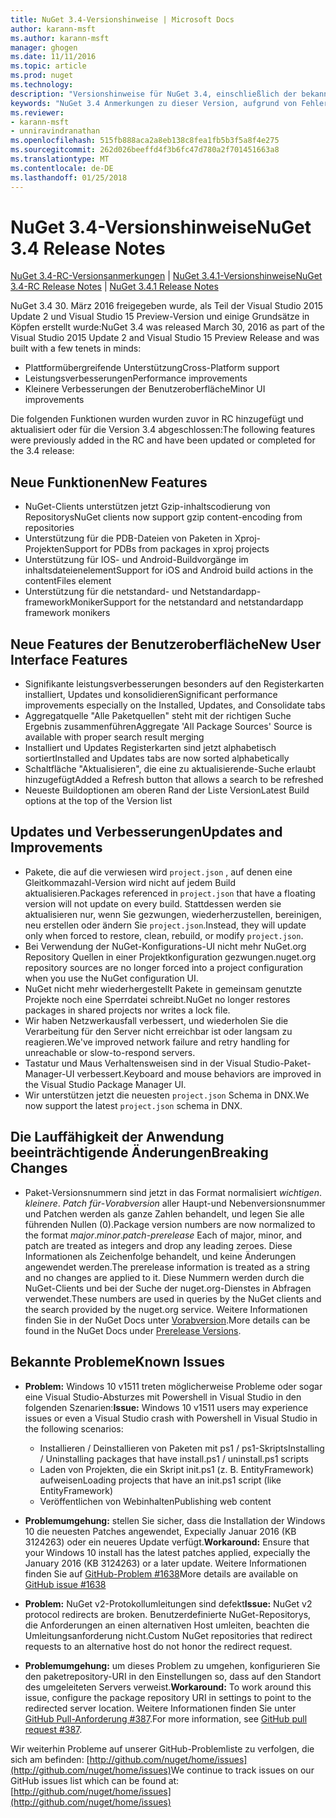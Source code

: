 ```yaml
---
title: NuGet 3.4-Versionshinweise | Microsoft Docs
author: karann-msft
ms.author: karann-msft
manager: ghogen
ms.date: 11/11/2016
ms.topic: article
ms.prod: nuget
ms.technology: 
description: "Versionshinweise für NuGet 3.4, einschließlich der bekannten Probleme, Fehlerbehebungen, Funktionen und Archivierung von dcrs Design."
keywords: "NuGet 3.4 Anmerkungen zu dieser Version, aufgrund von Fehlerbehebungen, bekannte Probleme, zusätzliche Funktionen, Archivierung von dcrs Design"
ms.reviewer:
- karann-msft
- unniravindranathan
ms.openlocfilehash: 515fb888aca2a8eb138c8fea1fb5b3f5a8f4e275
ms.sourcegitcommit: 262d026beeffd4f3b6fc47d780a2f701451663a8
ms.translationtype: MT
ms.contentlocale: de-DE
ms.lasthandoff: 01/25/2018
---
```

# <a name="nuget-34-release-notes"></a><span data-ttu-id="050fe-104">NuGet 3.4-Versionshinweise</span><span class="sxs-lookup"><span data-stu-id="050fe-104">NuGet 3.4 Release Notes</span></span>

<span data-ttu-id="050fe-105">[NuGet 3.4-RC-Versionsanmerkungen](../release-notes/nuget-3.4-RC.md) | [NuGet 3.4.1-Versionshinweise](../release-notes/nuget-3.4.1.md)</span><span class="sxs-lookup"><span data-stu-id="050fe-105">[NuGet 3.4-RC Release Notes](../release-notes/nuget-3.4-RC.md) | [NuGet 3.4.1 Release Notes](../release-notes/nuget-3.4.1.md)</span></span>

<span data-ttu-id="050fe-106">NuGet 3.4 30. März 2016 freigegeben wurde, als Teil der Visual Studio 2015 Update 2 und Visual Studio 15 Preview-Version und einige Grundsätze in Köpfen erstellt wurde:</span><span class="sxs-lookup"><span data-stu-id="050fe-106">NuGet 3.4 was released March 30, 2016 as part of the Visual Studio 2015 Update 2 and Visual Studio 15 Preview Release and was built with a few tenets in minds:</span></span>

*  <span data-ttu-id="050fe-107">Plattformübergreifende Unterstützung</span><span class="sxs-lookup"><span data-stu-id="050fe-107">Cross-Platform support</span></span>
*  <span data-ttu-id="050fe-108">Leistungsverbesserungen</span><span class="sxs-lookup"><span data-stu-id="050fe-108">Performance improvements</span></span>
*  <span data-ttu-id="050fe-109">Kleinere Verbesserungen der Benutzeroberfläche</span><span class="sxs-lookup"><span data-stu-id="050fe-109">Minor UI improvements</span></span>

<span data-ttu-id="050fe-110">Die folgenden Funktionen wurden wurden zuvor in RC hinzugefügt und aktualisiert oder für die Version 3.4 abgeschlossen:</span><span class="sxs-lookup"><span data-stu-id="050fe-110">The following features were previously added in the RC and have been updated or completed for the 3.4 release:</span></span>

## <a name="new-features"></a><span data-ttu-id="050fe-111">Neue Funktionen</span><span class="sxs-lookup"><span data-stu-id="050fe-111">New Features</span></span>

* <span data-ttu-id="050fe-112">NuGet-Clients unterstützen jetzt Gzip-inhaltscodierung von Repositorys</span><span class="sxs-lookup"><span data-stu-id="050fe-112">NuGet clients now support gzip content-encoding from repositories</span></span>
* <span data-ttu-id="050fe-113">Unterstützung für die PDB-Dateien von Paketen in Xproj-Projekten</span><span class="sxs-lookup"><span data-stu-id="050fe-113">Support for PDBs from packages in xproj projects</span></span>
* <span data-ttu-id="050fe-114">Unterstützung für IOS- und Android-Buildvorgänge im inhaltsdateienelement</span><span class="sxs-lookup"><span data-stu-id="050fe-114">Support for iOS and Android build actions in the contentFiles element</span></span>
* <span data-ttu-id="050fe-115">Unterstützung für die netstandard- und Netstandardapp-frameworkMoniker</span><span class="sxs-lookup"><span data-stu-id="050fe-115">Support for the netstandard and netstandardapp framework monikers</span></span>

## <a name="new-user-interface-features"></a><span data-ttu-id="050fe-116">Neue Features der Benutzeroberfläche</span><span class="sxs-lookup"><span data-stu-id="050fe-116">New User Interface Features</span></span>

* <span data-ttu-id="050fe-117">Signifikante leistungsverbesserungen besonders auf den Registerkarten installiert, Updates und konsolidieren</span><span class="sxs-lookup"><span data-stu-id="050fe-117">Significant performance improvements especially on the Installed, Updates, and Consolidate tabs</span></span>
* <span data-ttu-id="050fe-118">Aggregatquelle "Alle Paketquellen" steht mit der richtigen Suche Ergebnis zusammenführen</span><span class="sxs-lookup"><span data-stu-id="050fe-118">Aggregate 'All Package Sources' Source is available with proper search result merging</span></span>
* <span data-ttu-id="050fe-119">Installiert und Updates Registerkarten sind jetzt alphabetisch sortiert</span><span class="sxs-lookup"><span data-stu-id="050fe-119">Installed and Updates tabs are now sorted alphabetically</span></span>
* <span data-ttu-id="050fe-120">Schaltfläche "Aktualisieren", die eine zu aktualisierende-Suche erlaubt hinzugefügt</span><span class="sxs-lookup"><span data-stu-id="050fe-120">Added a Refresh button that allows a search to be refreshed</span></span>
* <span data-ttu-id="050fe-121">Neueste Buildoptionen am oberen Rand der Liste Version</span><span class="sxs-lookup"><span data-stu-id="050fe-121">Latest Build options at the top of the Version list</span></span>

## <a name="updates-and-improvements"></a><span data-ttu-id="050fe-122">Updates und Verbesserungen</span><span class="sxs-lookup"><span data-stu-id="050fe-122">Updates and Improvements</span></span>

* <span data-ttu-id="050fe-123">Pakete, die auf die verwiesen wird `project.json` , auf denen eine Gleitkommazahl-Version wird nicht auf jedem Build aktualisieren.</span><span class="sxs-lookup"><span data-stu-id="050fe-123">Packages referenced in `project.json` that have a floating version will not update on every build.</span></span> <span data-ttu-id="050fe-124">Stattdessen werden sie aktualisieren nur, wenn Sie gezwungen, wiederherzustellen, bereinigen, neu erstellen oder ändern Sie `project.json`.</span><span class="sxs-lookup"><span data-stu-id="050fe-124">Instead, they will update only when forced to restore, clean, rebuild, or modify `project.json`.</span></span>
* <span data-ttu-id="050fe-125">Bei Verwendung der NuGet-Konfigurations-UI nicht mehr NuGet.org Repository Quellen in einer Projektkonfiguration gezwungen.</span><span class="sxs-lookup"><span data-stu-id="050fe-125">nuget.org repository sources are no longer forced into a project configuration when you use the NuGet configuration UI.</span></span>
* <span data-ttu-id="050fe-126">NuGet nicht mehr wiederhergestellt Pakete in gemeinsam genutzte Projekte noch eine Sperrdatei schreibt.</span><span class="sxs-lookup"><span data-stu-id="050fe-126">NuGet no longer restores packages in shared projects nor writes a lock file.</span></span>
* <span data-ttu-id="050fe-127">Wir haben Netzwerkausfall verbessert, und wiederholen Sie die Verarbeitung für den Server nicht erreichbar ist oder langsam zu reagieren.</span><span class="sxs-lookup"><span data-stu-id="050fe-127">We've improved network failure and retry handling for unreachable or slow-to-respond servers.</span></span>
* <span data-ttu-id="050fe-128">Tastatur und Maus Verhaltensweisen sind in der Visual Studio-Paket-Manager-UI verbessert.</span><span class="sxs-lookup"><span data-stu-id="050fe-128">Keyboard and mouse behaviors are improved in the Visual Studio Package Manager UI.</span></span>
* <span data-ttu-id="050fe-129">Wir unterstützen jetzt die neuesten `project.json` Schema in DNX.</span><span class="sxs-lookup"><span data-stu-id="050fe-129">We now support the latest `project.json` schema in DNX.</span></span>

## <a name="breaking-changes"></a><span data-ttu-id="050fe-130">Die Lauffähigkeit der Anwendung beeinträchtigende Änderungen</span><span class="sxs-lookup"><span data-stu-id="050fe-130">Breaking Changes</span></span>

* <span data-ttu-id="050fe-131">Paket-Versionsnummern sind jetzt in das Format normalisiert *wichtigen*. *kleinere*. *Patch für*-*Vorabversion* aller Haupt-und Nebenversionsnummer und Patchen werden als ganze Zahlen behandelt, und legen Sie alle führenden Nullen (0).</span><span class="sxs-lookup"><span data-stu-id="050fe-131">Package version numbers are now normalized to the format *major*.*minor*.*patch*-*prerelease*   Each of major, minor, and patch are treated as integers and drop any leading zeroes.</span></span>  <span data-ttu-id="050fe-132">Diese Informationen als Zeichenfolge behandelt, und keine Änderungen angewendet werden.</span><span class="sxs-lookup"><span data-stu-id="050fe-132">The prerelease information is treated as a string and no changes are applied to it.</span></span> <span data-ttu-id="050fe-133">Diese Nummern werden durch die NuGet-Clients und bei der Suche der nuget.org-Dienstes in Abfragen verwendet.</span><span class="sxs-lookup"><span data-stu-id="050fe-133">These numbers are used in queries by the NuGet clients and the search provided by the nuget.org service.</span></span>  <span data-ttu-id="050fe-134">Weitere Informationen finden Sie in der NuGet Docs unter [Vorabversion](../create-packages/prerelease-packages.md).</span><span class="sxs-lookup"><span data-stu-id="050fe-134">More details can be found in the NuGet Docs under [Prerelease Versions](../create-packages/prerelease-packages.md).</span></span>

## <a name="known-issues"></a><span data-ttu-id="050fe-135">Bekannte Probleme</span><span class="sxs-lookup"><span data-stu-id="050fe-135">Known Issues</span></span>

* <span data-ttu-id="050fe-136">**Problem:** Windows 10 v1511 treten möglicherweise Probleme oder sogar eine Visual Studio-Absturzes mit Powershell in Visual Studio in den folgenden Szenarien:</span><span class="sxs-lookup"><span data-stu-id="050fe-136">**Issue:** Windows 10 v1511 users may experience issues or even a Visual Studio crash with Powershell in Visual Studio in the following scenarios:</span></span>
    * <span data-ttu-id="050fe-137">Installieren / Deinstallieren von Paketen mit ps1 / ps1-Skripts</span><span class="sxs-lookup"><span data-stu-id="050fe-137">Installing / Uninstalling packages that have install.ps1 / uninstall.ps1 scripts</span></span>
    * <span data-ttu-id="050fe-138">Laden von Projekten, die ein Skript init.ps1 (z. B. EntityFramework) aufweisen</span><span class="sxs-lookup"><span data-stu-id="050fe-138">Loading projects that have an init.ps1 script (like EntityFramework)</span></span>
    * <span data-ttu-id="050fe-139">Veröffentlichen von Webinhalten</span><span class="sxs-lookup"><span data-stu-id="050fe-139">Publishing web content</span></span>

* <span data-ttu-id="050fe-140">**Problemumgehung:** stellen Sie sicher, dass die Installation der Windows 10 die neuesten Patches angewendet, Expecially Januar 2016 (KB 3124263) oder ein neueres Update verfügt.</span><span class="sxs-lookup"><span data-stu-id="050fe-140">**Workaround:** Ensure that your Windows 10 install has the latest patches applied, expecially the January 2016 (KB 3124263) or a later update.</span></span>  <span data-ttu-id="050fe-141">Weitere Informationen finden Sie auf [GitHub-Problem #1638](http://github.com/nuget/home/issues/1638)</span><span class="sxs-lookup"><span data-stu-id="050fe-141">More details are available on [GitHub issue #1638](http://github.com/nuget/home/issues/1638)</span></span>

* <span data-ttu-id="050fe-142">**Problem:** NuGet v2-Protokollumleitungen sind defekt</span><span class="sxs-lookup"><span data-stu-id="050fe-142">**Issue:** NuGet v2 protocol redirects are broken.</span></span>
<span data-ttu-id="050fe-143">Benutzerdefinierte NuGet-Repositorys, die Anforderungen an einen alternativen Host umleiten, beachten die Umleitungsanforderung nicht.</span><span class="sxs-lookup"><span data-stu-id="050fe-143">Custom NuGet repositories that redirect requests to an alternative host do not honor the redirect request.</span></span>
* <span data-ttu-id="050fe-144">**Problemumgehung:** um dieses Problem zu umgehen, konfigurieren Sie den paketrepository-URI in den Einstellungen so, dass auf den Standort des umgeleiteten Servers verweist.</span><span class="sxs-lookup"><span data-stu-id="050fe-144">**Workaround:**  To work around this issue, configure the package repository URI in settings to point to the redirected server location.</span></span>
<span data-ttu-id="050fe-145">Weitere Informationen finden Sie unter [GitHub Pull-Anforderung #387](https://github.com/NuGet/NuGet.Client/pull/387).</span><span class="sxs-lookup"><span data-stu-id="050fe-145">For more information, see [GitHub pull request #387](https://github.com/NuGet/NuGet.Client/pull/387).</span></span>

<span data-ttu-id="050fe-146">Wir weiterhin Probleme auf unserer GitHub-Problemliste zu verfolgen, die sich am befinden: [http://github.com/nuget/home/issues](http://github.com/nuget/home/issues)</span><span class="sxs-lookup"><span data-stu-id="050fe-146">We continue to track issues on our GitHub issues list which can be found at: [http://github.com/nuget/home/issues](http://github.com/nuget/home/issues)</span></span>